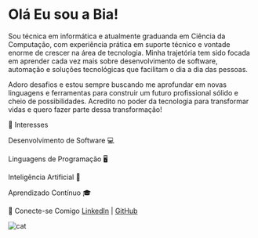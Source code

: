 # Olá Eu sou a Bia!

Sou técnica em informática e atualmente graduanda em Ciência da Computação, com experiência prática em suporte técnico e vontade enorme de crescer na área de tecnologia. Minha trajetória tem sido focada em aprender cada vez mais sobre desenvolvimento de software, automação e soluções tecnológicas que facilitam o dia a dia das pessoas.

Adoro desafios e estou sempre buscando me aprofundar em novas linguagens e ferramentas para construir um futuro profissional sólido e cheio de possibilidades. Acredito no poder da tecnologia para transformar vidas e quero fazer parte dessa transformação!

🚀 Interesses

Desenvolvimento de Software 💻

Linguagens de Programação 🖥️

Inteligência Artificial 🤖

Aprendizado Contínuo 🎓

🔗 Conecte-se Comigo
[LinkedIn](https://www.linkedin.com/in/beatriz-sim%C3%B5es0208/) | [GitHub](https://github.com/SimoesBia)


![cat](https://github.com/user-attachments/assets/ed3b61dc-9adf-49c4-90d8-f9a21ddb85c5)

